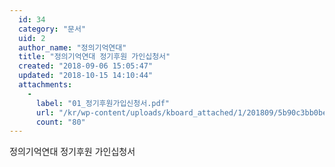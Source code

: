 ```yaml
---
  id: 34
  category: "문서"
  uid: 2
  author_name: "정의기억연대"
  title: "정의기억연대 정기후원 가인십청서"
  created: "2018-09-06 15:05:47"
  updated: "2018-10-15 14:10:44"
  attachments: 
    - 
      label: "01_정기후원가입신청서.pdf"
      url: "/kr/wp-content/uploads/kboard_attached/1/201809/5b90c3bb0beff6336152.pdf"
      count: "80"
---
```

정의기억연대 정기후원 가인십청서